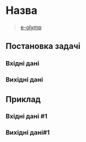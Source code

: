 # Назва
> [e-olymp](https://www.eolymp.com)

## Постановка задачі

### Вхідні дані

### Вихідні дані

## Приклад

### Вхідні дані #1
> 
### Вихідні дані#1
> 